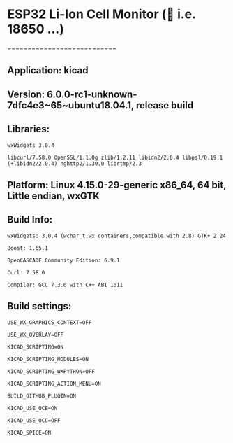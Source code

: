 # ESP32 Li-Ion Cell Monitor (:battery: i.e. 18650 ...)
===========================


## Application: kicad

## Version: 6.0.0-rc1-unknown-7dfc4e3~65~ubuntu18.04.1, release build

## Libraries:

    wxWidgets 3.0.4

    libcurl/7.58.0 OpenSSL/1.1.0g zlib/1.2.11 libidn2/2.0.4 libpsl/0.19.1 (+libidn2/2.0.4) nghttp2/1.30.0 librtmp/2.3

## Platform: Linux 4.15.0-29-generic x86_64, 64 bit, Little endian, wxGTK

## Build Info:

    wxWidgets: 3.0.4 (wchar_t,wx containers,compatible with 2.8) GTK+ 2.24

    Boost: 1.65.1

    OpenCASCADE Community Edition: 6.9.1

    Curl: 7.58.0

    Compiler: GCC 7.3.0 with C++ ABI 1011



## Build settings:

    USE_WX_GRAPHICS_CONTEXT=OFF

    USE_WX_OVERLAY=OFF

    KICAD_SCRIPTING=ON

    KICAD_SCRIPTING_MODULES=ON

    KICAD_SCRIPTING_WXPYTHON=OFF

    KICAD_SCRIPTING_ACTION_MENU=ON

    BUILD_GITHUB_PLUGIN=ON

    KICAD_USE_OCE=ON

    KICAD_USE_OCC=OFF

    KICAD_SPICE=ON


